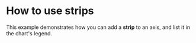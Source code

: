 # How to use strips


<p>This example demonstrates how you can add a <strong>strip</strong> to an axis, and list it in the chart's legend.</p><br />


<br/>


